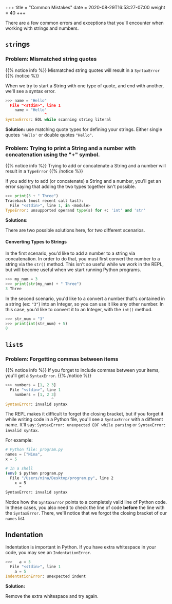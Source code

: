 +++
title = "Common Mistakes"
date = 2020-08-29T16:53:27-07:00
weight = 40
+++

There are a few common errors and exceptions that you'll encounter when working with strings and numbers.

## `str`ings

### Problem: Mismatched string quotes

{{% notice info %}}
Mismatched string quotes will result in a `SyntaxError`
{{% /notice %}}

When we try to start a String with one type of quote, and end with another, we'll see a syntax error.

```python
>>> name = 'Hello"
  File "<stdin>", line 1
    name = "Hello'
                 ^
SyntaxError: EOL while scanning string literal
```

**Solution:** use matching quote types for defining your strings. Either single quotes `'Hello'` or double quotes `"Hello"`.

### Problem: Trying to print a String and a number with concatenation using the "+" symbol.

{{% notice info %}}
Trying to add or concatenate a String and a number will result in a `TypeError`
{{% /notice %}}

If you add try to add (or concatenate) a String and a number, you'll get an error saying that adding the two types together isn't possible.

```python
>>> print(3 + " Three")
Traceback (most recent call last):
  File "<stdin>", line 1, in <module>
TypeError: unsupported operand type(s) for +: 'int' and 'str'
```

**Solutions:**

There are two possible solutions here, for two different scenarios.

#### Converting Types to Strings

In the first scenario, you'd like to add a number to a string via concatenation. In order to do that, you must first convert the number to a string via the `str()` method. This isn't so useful while we work in the REPL, but will become useful when we start running Python programs. 

```python
>>> my_num = 3
>>> print(str(my_num) + " Three")
3 Three
```

In the second scenario, you'd like to a convert a number that's contained in a string (ex: `"3"`) into an Integer, so you can use it like any other number. In this case, you'd like to convert it to an Integer, with the `int()` method.

```python
>>> str_num = "3"
>>> print(int(str_num) + 5)
8
```

## `list`s

### Problem: Forgetting commas between items

{{% notice info %}}
If you forget to include commas between your items, you'll get a `SyntaxError`.
{{% /notice %}}

```python
>>> numbers = [1, 2 3]
  File "<stdin>", line 1
    numbers = [1, 2 3]
                    ^
SyntaxError: invalid syntax
```

The REPL makes it difficult to forget the closing bracket, but if you forget it while writing code in a Python file, you'll see a `SyntaxError` with a different name. It'll say: `SyntaxError: unexpected EOF while parsing` or `SyntaxError: invalid syntax`.

For example:

```python
# Python file: program.py
names = ["Nina",
x = 5
```

```bash
# In a shell
(env) $ python program.py
  File "/Users/nina/Desktop/program.py", line 2
    x = 5
      ^
SyntaxError: invalid syntax
```

Notice how the `SyntaxError` points to a completely valid line of Python code. In these cases, you also need to check the line of code **before** the line with the `SyntaxError`. There, we'll notice that we forgot the closing bracket of our `names` list.

## Indentation

Indentation is important in Python. If you have extra whitespace in your code, you may see an `IndentationError`.

```python
>>>   a = 5
  File "<stdin>", line 1
    a = 5
IndentationError: unexpected indent
```

**Solution:**

 Remove the extra whitespace and try again. 
